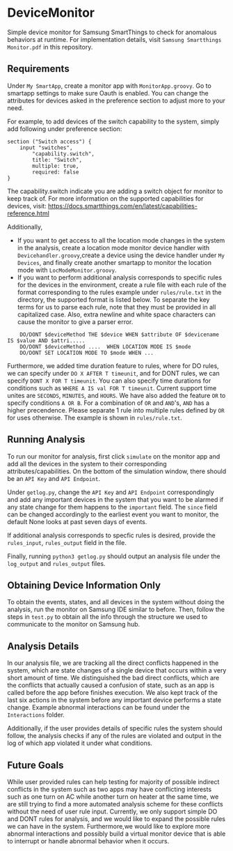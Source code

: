 # DeviceMonitor
Simple device monitor for Samsung SmartThings to check for anomalous behaviors at runtime. For implementation details, visit `Samsung Smartthings Monitor.pdf` in this repository.

## Requirements

Under `My SmartApp`, create a monitor app with `MonitorApp.groovy`. Go to smartapp settings to make sure Oauth is enabled. You can change the attributes for devices asked in the preference section to adjust more to your need. 

For example, to add devices of the switch capability to the system, simply add following under preference section:
```
section ("Switch access") {
    input "switches",
        "capability.switch",
        title: "Switch",
        multiple: true,
        required: false
}
```
The capability.switch indicate you are adding a switch object for monitor to keep track of. For more information on the supported capabilities for devices, visit: https://docs.smartthings.com/en/latest/capabilities-reference.html

Additionally, 
- If you want to get access to all the location mode changes in the system in the analysis, create a location mode monitor device handler with `Devicehandler.groovy`,create a device using the device handler under `My Devices`, and finally create another smartapp to monitor the location mode with `LocModeMonitor.groovy`.
- If you want to perform additional analysis corresponds to specific rules for the devices in the environment, create a rule file with each rule of the format corresponding to the rules example under `rules/rule.txt` in the directory, the supported format is listed below. To separate the key terms for us to parse each rule, note that they must be provided in all capitalized case. Also, extra newline and white space characters can cause the monitor to give a parser error.
```
    DO/DONT $deviceMethod THE $device WHEN $attribute OF $devicename IS $value AND $attri.....
    DO/DONT $deviceMethod ....  WHEN LOCATION MODE IS $mode
    DO/DONT SET LOCATION MODE TO $mode WHEN ...
```

Furthermore, we added time duration feature to rules, where for DO rules, we can specify under `DO X AFTER T timeunit`, and for DONT rules, we can specify
`DONT X FOR T timeunit`. You can also specify time durations for conditions such as `WHERE A IS val FOR T timeunit`. Current support time unites are `SECONDS`, `MINUTES`, and `HOURS`. We have also added the feature `OR` to specify conditions `A OR B`. For a combination of `OR` and `AND`'s, `AND` has a higher
precendence. Please separate 1 rule into multiple rules defined by `OR` for uses otherwise. The example is shown in `rules/rule.txt`.

## Running Analysis
To run our monitor for analysis, first click `simulate` on the monitor app and add all the devices in the system to their corresponding attributes/capabilities. On the bottom of the simulation window, there should be an `API Key` and `API Endpoint`.

Under `getlog.py`, change the `API Key` and `API Endpoint` correspondingly and add any important devices in the system that you want to be alarmed if any state change for them happens to the `important` field. The `since` field can be changed accordingly to the earliest event you want to monitor, the default None looks at past seven days of events.

If additional analysis corresponds to specfic rules is desired, provide the `rules_input`, `rules_output` field in the file.

Finally, running `python3 getlog.py` should output an analysis file under the `log_output` and `rules_output` files.

## Obtaining Device Information Only
To obtain the events, states, and all devices in the system without doing the analysis, run the monitor on Samsung IDE similar to before. Then, follow the steps in `test.py` to obtain all the info through the structure we used to communicate to the monitor on Samsung hub.

## Analysis Details
In our analysis file, we are tracking all the direct conflicts happened in the system, which are state changes of a single device that occurs within a very short amount of time. We distinguished the bad direct conflicts, which are the conflicts that actually caused a confusion of state, such as an app is called before the app before finishes execution. We also kept track of the last six actions in the system before any important device performs a state change. Example abnormal interactions can be found under the `Interactions` folder.

Additionally, if the user provides details of specific rules the system should follow, the analysis checks if any of the rules are violated and output in the log
of which app violated it under what conditions.

## Future Goals
While user provided rules can help testing for majority of possible indirect conflicts in the system such as two apps may have conflicting interests such as one turn on AC while another turn on heater at the same time, we are still trying to find a more automated analysis scheme for these conflicts without the need of user rule input. Currently, we only support simple DO and DONT rules for analysis, and we would like to expand the possible rules we can have in the system. Furthermore,we would like to explore more abnormal interactions and possibly build a virtual monitor device that is able to interrupt or handle abnormal behavior when it occurs.
